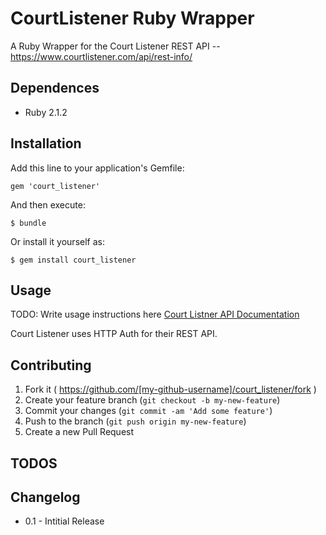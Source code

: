 # CourtListener Ruby Wrapper

A Ruby Wrapper for the Court Listener REST API -- https://www.courtlistener.com/api/rest-info/

## Dependences

- Ruby 2.1.2

## Installation

Add this line to your application's Gemfile:

    gem 'court_listener'

And then execute:

    $ bundle

Or install it yourself as:

    $ gem install court_listener

## Usage

TODO: Write usage instructions here
[Court Listner API Documentation](https://www.courtlistener.com/api/rest-info/)

Court Listener uses HTTP Auth for their REST API.

## Contributing

1. Fork it ( https://github.com/[my-github-username]/court_listener/fork )
2. Create your feature branch (`git checkout -b my-new-feature`)
3. Commit your changes (`git commit -am 'Add some feature'`)
4. Push to the branch (`git push origin my-new-feature`)
5. Create a new Pull Request

## TODOS


## Changelog
- 0.1 - Intitial Release

